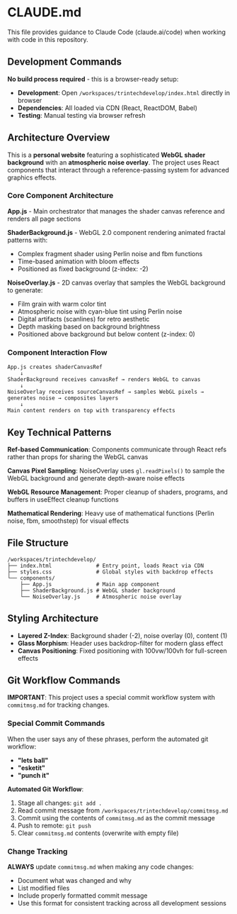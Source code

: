 # CLAUDE.md

This file provides guidance to Claude Code (claude.ai/code) when working with code in this repository.

## Development Commands

**No build process required** - this is a browser-ready setup:
- **Development**: Open `/workspaces/trintechdevelop/index.html` directly in browser
- **Dependencies**: All loaded via CDN (React, ReactDOM, Babel)
- **Testing**: Manual testing via browser refresh

## Architecture Overview

This is a **personal website** featuring a sophisticated **WebGL shader background** with an **atmospheric noise overlay**. The project uses React components that interact through a reference-passing system for advanced graphics effects.

### Core Component Architecture

**App.js** - Main orchestrator that manages the shader canvas reference and renders all page sections

**ShaderBackground.js** - WebGL 2.0 component rendering animated fractal patterns with:
- Complex fragment shader using Perlin noise and fbm functions
- Time-based animation with bloom effects
- Positioned as fixed background (z-index: -2)

**NoiseOverlay.js** - 2D canvas overlay that samples the WebGL background to generate:
- Film grain with warm color tint
- Atmospheric noise with cyan-blue tint using Perlin noise
- Digital artifacts (scanlines) for retro aesthetic
- Depth masking based on background brightness
- Positioned above background but below content (z-index: 0)

### Component Interaction Flow

```
App.js creates shaderCanvasRef
    ↓
ShaderBackground receives canvasRef → renders WebGL to canvas
    ↓
NoiseOverlay receives sourceCanvasRef → samples WebGL pixels → generates noise → composites layers
    ↓
Main content renders on top with transparency effects
```

## Key Technical Patterns

**Ref-based Communication**: Components communicate through React refs rather than props for sharing the WebGL canvas

**Canvas Pixel Sampling**: NoiseOverlay uses `gl.readPixels()` to sample the WebGL background and generate depth-aware noise effects

**WebGL Resource Management**: Proper cleanup of shaders, programs, and buffers in useEffect cleanup functions

**Mathematical Rendering**: Heavy use of mathematical functions (Perlin noise, fbm, smoothstep) for visual effects

## File Structure

```
/workspaces/trintechdevelop/
├── index.html              # Entry point, loads React via CDN
├── styles.css              # Global styles with backdrop effects
└── components/
    ├── App.js              # Main app component
    ├── ShaderBackground.js # WebGL shader background
    └── NoiseOverlay.js     # Atmospheric noise overlay
```

## Styling Architecture

- **Layered Z-Index**: Background shader (-2), noise overlay (0), content (1)
- **Glass Morphism**: Header uses backdrop-filter for modern glass effect
- **Canvas Positioning**: Fixed positioning with 100vw/100vh for full-screen effects

## Git Workflow Commands

**IMPORTANT**: This project uses a special commit workflow system with `commitmsg.md` for tracking changes.

### Special Commit Commands
When the user says any of these phrases, perform the automated git workflow:
- **"lets ball"**
- **"esketit"** 
- **"punch it"**

**Automated Git Workflow**:
1. Stage all changes: `git add .`
2. Read commit message from `/workspaces/trintechdevelop/commitmsg.md`
3. Commit using the contents of `commitmsg.md` as the commit message
4. Push to remote: `git push`
5. Clear `commitmsg.md` contents (overwrite with empty file)

### Change Tracking
**ALWAYS** update `commitmsg.md` when making any code changes:
- Document what was changed and why
- List modified files
- Include properly formatted commit message
- Use this format for consistent tracking across all development sessions